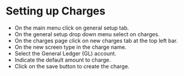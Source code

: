 # Setting up Charges #
- On the main menu click on general setup tab.
- On the general setup drop down menu select on charges.
- On the charges page click on new charges tab at the top left bar.
- On the new screen type in the charge name.
- Select the General Ledger (GL) account. 
- Indicate the default amount to charge.
- Click on the save button to create the charge.